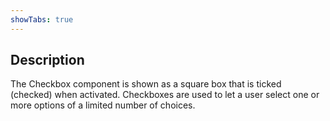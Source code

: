 ```yaml
---
showTabs: true
---
```


## Description

The Checkbox component is shown as a square box that is ticked (checked) when activated.
Checkboxes are used to let a user select one or more options of a limited number of choices.

